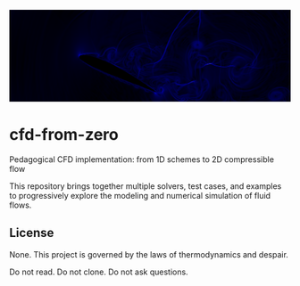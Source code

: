 ![Schlieren example](NS_2D_compressible/Figures/M0.85_25_schlieren.png)


# cfd-from-zero


Pedagogical CFD implementation: from 1D schemes to 2D compressible flow

This repository brings together multiple solvers, test cases, and examples to progressively explore the modeling and numerical simulation of fluid flows.


## License

None. This project is governed by the laws of thermodynamics and despair.

Do not read. Do not clone. Do not ask questions.
